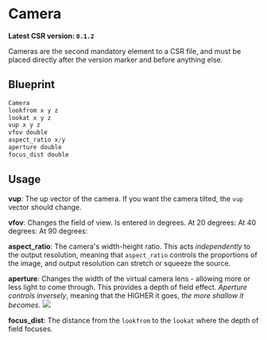 # Camera
**Latest CSR version: `0.1.2`**

Cameras are the second mandatory element to a CSR file, and must be placed directly after the version marker and before anything else.

## Blueprint
```py
Camera
lookfrom x y z
lookat x y z
vup x y z
vfov double
aspect_ratio x/y
aperture double
focus_dist double
```

## Usage
**vup**: The up vector of the camera. If you want the camera tilted, the `vup` vector should change.

**vfov**: Changes the field of view. Is entered in degrees.
At 20 degrees:
At 40 degrees:
At 90 degrees:

**aspect_ratio**: The camera's width-height ratio. This acts *independently* to the output resolution, meaning that `aspect_ratio` controls the proportions of the image, and output resolution can stretch or squeeze the source.

**aperture**: Changes the width of the virtual camera lens - allowing more or less light to come through. This provides a depth of field effect. *Aperture controls inversely*, meaning that the HIGHER it goes, *the more shallow it becomes*.
![](https://blogger.googleusercontent.com/img/b/R29vZ2xl/AVvXsEgeVUflY17cADXFGwcCFKeRoCmPl70JSiArZ54Im3Cb1Qpbxf09nnf5KKvHSyWj6Yh2x4EOOWidMd0NMehaw0l5XIZWPMwV0La_exFy907VJ0Seqf6HLZjNxTh-L4ar4bbcyoLtOjE_fj3n/s1600/changing-aperture-flower.png)

**focus_dist**: The distance from the `lookfrom` to the `lookat` where the depth of field focuses.
